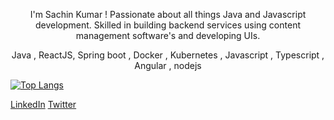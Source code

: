 <p align="center"> I'm Sachin Kumar ! Passionate about all things Java and Javascript development. 
Skilled in building backend services using content management software's and developing UIs. </p> 

<p align="center"> Java , ReactJS, Spring boot , Docker , Kubernetes , Javascript , Typescript , Angular , nodejs </p>

[![Top Langs](https://github-readme-stats.vercel.app/api/top-langs/?username=sachinkumar579)](https://github.com/sachinkumar579/github-readme-stats)

[LinkedIn](https://www.linkedin.com/in/sachuration/)  [Twitter](https://twitter.com/sachuration)
